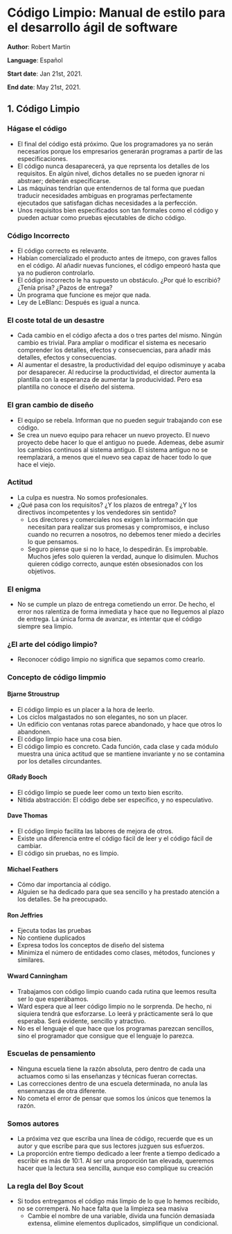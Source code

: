 # Código Limpio: Manual de estilo para el desarrollo ágil de software

**Author**: Robert Martin

**Language**: Español

**Start date**: Jan 21st, 2021.

**End date**: May 21st, 2021.

## 1. Código Limpio

### Hágase el código

* El final del código está próximo. Que los programadores ya no serán necesarios porque los empresarios generarán programas a partir de las especificaciones.
* El código nunca desaparecerá, ya que reprsenta los detalles de los requisitos. En algún nivel, dichos detalles no se pueden ignorar ni abstraer; deberán especificarse.
* Las máquinas tendrían que entendernos de tal forma que puedan traducir necesidades ambiguas en programas perfectamente ejecutados que satisfagan dichas necesidades a la perfección.
* Unos requisitos bien especificados son tan formales como el código y pueden actuar como pruebas ejecutables de dicho código.

### Código Incorrecto

* El código correcto es relevante.
* Habían comercializado el producto antes de itmepo, con graves fallos en el código. Al añadir nuevas funciones, el código empeoró hasta que ya no pudieron controlarlo.
* El código incorrecto le ha supuesto un obstáculo. ¿Por qué lo escribió? ¿Tenía prisa? ¿Pazos de entrega?
* Un programa que funcione es mejor que nada.
* Ley de LeBlanc: Después es igual a nunca.

### El coste total de un desastre

* Cada cambio en el código afecta a dos o tres partes del mismo. Ningún cambio es trivial. Para ampliar o modificar el sistema es necesario comprender los detalles, efectos y consecuencias, para añadir más detalles, efectos y consecuencias.
* Al aumentar el desastre, la productividad del equipo odisminuye y acaba por desaparecer. Al reducirse la productividad, el director aumenta la plantilla con la esperanza de aumentar la producividad. Pero esa plantilla no conoce el diseño del sistema.

### El gran cambio de diseño

* El equipo se rebela. Informan que no pueden seguir trabajando con ese código.
* Se crea un nuevo equipo para rehacer un nuevo proyecto. El nuevo proyecto debe hacer lo que el antiguo no puede. Ademeas, debe asumir los cambios continuos al sistema antiguo. El sistema antiguo no se reemplazará, a menos que el nuevo sea capaz de hacer todo lo que hace el viejo.

### Actitud

* La culpa es nuestra. No somos profesionales.
* ¿Qué pasa con los requisitos? ¿Y los plazos de entrega? ¿Y los directivos incompetentes y los vendedores sin sentido?
    * Los directores y comerciales nos exigen la información que necesitan para realizar sus promesas y compromisos, e incluso cuando no recurren a nosotros, no debemos tener miedo a decirles lo que pensamos.
    * Seguro piense que si no lo hace, lo despedirán. Es improbable. Muchos jefes solo quieren la verdad, aunque lo disimulen. Muchos quieren código correcto, aunque estén obsesionados con los objetivos.

### El enigma

* No se cumple un plazo de entrega cometiendo un error. De hecho, el error nos ralentiza de forma inmediata y hace que no lleguemos al plazo de entrega. La única forma de avanzar, es intentar que el código siempre sea limpio.

### ¿El arte del código limpio?

* Reconocer código limpio no significa que sepamos como crearlo.

### Concepto de código limpmio

#### Bjarne Stroustrup

* El código limpio es un placer a la hora de leerlo.
* Los ciclos malgastados no son elegantes, no son un placer.
* Un edificio con ventanas rotas parece abandonado, y hace que otros lo abandonen.
* El código limpio hace una cosa bien.
* El código limpio es concreto. Cada función, cada clase y cada módulo muestra una única actitud que se mantiene invariante y no se contamina por los detalles circundantes.

#### GRady Booch

* El código limpio se puede leer como un texto bien escrito.
* Nítida abstracción: El código debe ser específico, y no especulativo.

#### Dave Thomas

* El código limpio facilita las labores de mejora de otros.
* Existe una diferencia entre el código fácil de leer y el código fácil de cambiar.
* El código sin pruebas, no es limpio.

#### Michael Feathers

* Cómo dar importancia al código.
* Alguien se ha dedicado para que sea sencillo y ha prestado atención a los detalles. Se ha preocupado.

#### Ron Jeffries

* Ejecuta todas las pruebas
* No contiene duplicados
* Expresa todos los conceptos de diseño del sistema
* Minimiza el número de entidades como clases, métodos, funciones y similares.

#### Wward Canningham

* Trabajamos con código limpio cuando cada rutina que leemos resulta ser lo que esperábamos.
* Ward espera que al leer código limpio no le sorprenda. De hecho, ni siquiera tendrá que esforzarse. Lo leerá y prácticamente será lo que esperaba. Será evidente, sencillo y atractivo.
* No es el lenguaje el que hace que los programas parezcan sencillos, sino el programador que consigue que el lenguaje lo parezca.

### Escuelas de pensamiento

* Ninguna escuela tiene la razón absoluta, pero dentro de cada una actuamos como si las enseñanzas y técnicas fueran correctas.
* Las correcciones dentro de una escuela determinada, no anula las ensennanzas de otra diferente.
* No cometa el error de pensar que somos los únicos que tenemos la razón.

### Somos autores

* La próxima vez que escriba una línea de código, recuerde que es un autor y que escribe para que sus lectores juzguen sus esfuerzos.
* La proporción entre tiempo dedicado a leer frente a tiempo dedicado a escribir es más de 10:1. Al ser una proporción tan elevada, queremos hacer que la lectura sea sencilla, aunque eso complique su creación

### La regla del Boy Scout

* Si todos entregamos el código más limpio de lo que lo hemos recibido, no se corremperá. No hace falta que la limpieza sea masiva
    * Cambie el nombre de una variable, divida una función demasiada extensa, elimine elementos duplicados, simplifique un condicional.
